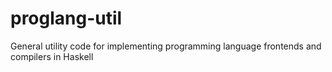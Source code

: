 proglang-util
=============

General utility code for implementing programming language frontends and compilers in Haskell